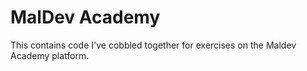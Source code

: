 # MalDev Academy

This contains code I've cobbled together for exercises on the Maldev Academy platform.

